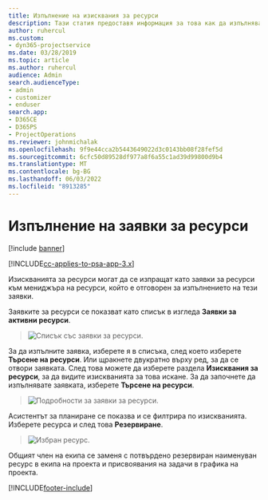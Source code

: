 ```yaml
---
title: Изпълнение на изисквания за ресурси
description: Тази статия предоставя информация за това как да изпълнявате изискванията за ресурси.
author: ruhercul
ms.custom:
- dyn365-projectservice
ms.date: 03/28/2019
ms.topic: article
ms.author: ruhercul
audience: Admin
search.audienceType:
- admin
- customizer
- enduser
search.app:
- D365CE
- D365PS
- ProjectOperations
ms.reviewer: johnmichalak
ms.openlocfilehash: 9f9e44cca2b5443649022d3c0143bb08f28fef5d
ms.sourcegitcommit: 6cfc50d89528df977a8f6a55c1ad39d99800d9b4
ms.translationtype: MT
ms.contentlocale: bg-BG
ms.lasthandoff: 06/03/2022
ms.locfileid: "8913285"
---
```

# <a name="fulfilling-resource-requests"></a>Изпълнение на заявки за ресурси

[!include [banner](../includes/psa-now-project-operations.md)]

[!INCLUDE[cc-applies-to-psa-app-3.x](../includes/cc-applies-to-psa-app-3x.md)]

Изискванията за ресурси могат да се изпращат като заявки за ресурси към мениджъра на ресурси, който е отговорен за изпълнението на тези заявки.

Заявките за ресурси се показват като списък в изгледа **Заявки за активни ресурси**.

> ![Списък със заявки за ресурси.](media/Resource-Management-image59.png)

За да изпълните заявка, изберете я в списъка, след което изберете **Търсене на ресурси**. Или щракнете двукратно върху ред, за да се отвори заявката. След това можете да изберете раздела **Изисквания за ресурси**, за да видите изискванията за това искане. За да започнете да изпълнявате заявката, изберете **Търсене на ресурси**.

> ![Подробности за заявки за ресурси.](media/Resource-Management-image60.png)

Асистентът за планиране се показва и се филтрира по изискванията. Изберете ресурса и след това **Резервиране**.

> ![Избран ресурс.](media/Resource-Management-image61.png)

Общият член на екипа се заменя с потвърдено резервиран наименуван ресурс в екипа на проекта и присвоявания на задачи в графика на проекта.


[!INCLUDE[footer-include](../includes/footer-banner.md)]
